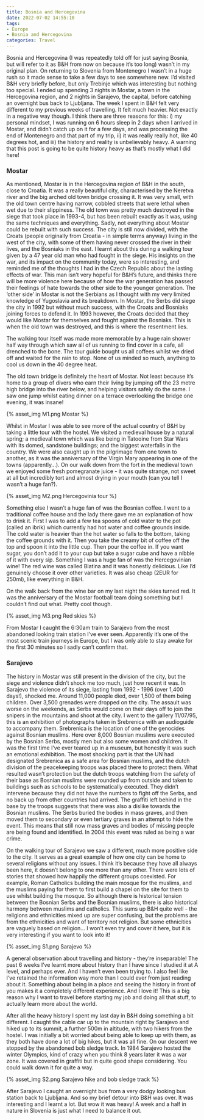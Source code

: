 ```yaml
---
title: Bosnia and Hercegovina
date: 2022-07-02 14:55:10
tags:
- Europe
- Bosnia and Hercegovina
categories: Travel
---
```

Bosnia and Hercegovina (I was repeatedly told off for just saying Bosnia, but will refer to it as B&H from now on because it’s too long) wasn’t in my original plan. On returning to Slovenia from Montenegro I wasn’t in a huge rush so it made sense to take a few days to see somewhere new. I’d visited B&H very briefly before, but only Trebinje which was interesting but nothing too special. I ended up spending 3 nights in Mostar, a town in the Hercegovina region, and 2 nights in Sarajevo, the capital, before catching an overnight bus back to Ljubljana. The week I spent in B&H felt very different to my previous weeks of travelling. It felt much heavier. Not exactly in a negative way though. I think there are three reasons for this: i) my personal mindset, I was running on 6 hours sleep in 2 days when I arrived in Mostar, and didn’t catch up on it for a few days, and was processing the end of Montenegro and that part of my trip, ii) it was really really hot, like 40 degrees hot, and iii) the history and reality is unbelievably heavy. A warning that this post is going to be quite history heavy as that’s mostly what I did here!

### Mostar

As mentioned, Mostar is in the Hercegovina region of B&H in the south, close to Croatia. It was a really beautiful city, characterised by the Neretva river and the big arched old town bridge crossing it. It was very small, with the old town centre having narrow, cobbled streets that were lethal when wet due to their slippiness. The old town was pretty much destroyed in the siege that took place in 1993-4, but has been rebuilt exactly as it was, using the same techniques and everything. Sadly, not everything about Mostar could be rebuilt with such success. The city is still now divided, with the Croats (people originally from Croatia - in simple terms anyway) living in the west of the city, with some of them having never crossed the river in their lives, and the Bosniaks in the east. I learnt about this during a walking tour given by a 47 year old man who had fought in the siege. His insights on the war, and its impact on the community today, were so interesting, and reminded me of the thoughts I had in the Czech Republic about the lasting effects of war. This man isn’t very hopeful for B&H’s future, and thinks there will be more violence here because of how the war generation has passed their feelings of hate towards the other side to the younger generation. The ‘other side’ in Mostar is not the Serbians as I thought with my very limited knowledge of Yugoslavia and its breakdown. In Mostar, the Serbs did siege the city in 1992 but without much success, with the Croats and Bosniaks joining forces to defend it. In 1993 however, the Croats decided that they would like Mostar for themselves and fought against the Bosniaks. This is when the old town was destroyed, and this is where the resentment lies. 

The walking tour itself was made more memorable by a huge rain shower half way through which saw all of us running to find cover in a cafe, all drenched to the bone. The tour guide bought us all coffees whilst we dried off and waited for the rain to stop. None of us minded so much, anything to cool us down in the 40 degree heat.

The old town bridge is definitely the heart of Mostar. Not least because it’s home to a group of divers who earn their living by jumping off the 23 metre high bridge into the river below, and helping visitors safely do the same. I saw one jump whilst eating dinner on a terrace overlooking the bridge one evening, it was insane!

{% asset_img M1.png Mostar %}

Whilst in Mostar I was able to see more of the actual country of B&H by taking a little tour with the hostel. We visited a medieval house by a natural spring; a medieval town which was like being in Tatooine from Star Wars with its domed, sandstone buildings; and the biggest waterfalls in the country. We were also caught up in the pilgrimage from one town to another, as it was the anniversary of the Virgin Mary appearing in one of the towns (apparently…). On our walk down from the fort in the medieval town we enjoyed some fresh pomegranate juice - it was quite strange, not sweet at all but incredibly tort and almost drying in your mouth (can you tell I wasn’t a huge fan?). 

{% asset_img M2.png Hercegovinia tour %}

Something else I wasn’t a huge fan of was the Bosnian coffee. I went to a traditional coffee house and the lady there gave me an explanation of how to drink it. First I was to add a few tea spoons of cold water to the pot (called an ibrik) which currently had hot water and coffee grounds inside. The cold water is heavier than the hot water so falls to the bottom, taking the coffee grounds with it. Then you take the creamy bit of coffee off the top and spoon it into the little cup. Then pour the coffee in. If you want sugar, you don’t add it to your cup but take a sugar cube and have a nibble of it with every sip. Something I was a huge fan of was the Hercegovinian wine! The red wine was called Blatina and it was honestly delicious. Like I’d genuinely choose it over other varieties. It was also cheap (2EUR for 250ml), like everything in B&H.

On the walk back from the wine bar on my last night the skies turned red. It was the anniversary of the Mostar football team doing something but I couldn’t find out what. Pretty cool though.

{% asset_img M3.png Red skies %}

From Mostar I caught the 6:30am train to Sarajevo from the most abandoned looking train station I’ve ever seen. Apparently it’s one of the most scenic train journeys in Europe, but I was only able to stay awake for the first 30 minutes so I sadly can’t confirm that.

### Sarajevo

The history in Mostar was still present in the division of the city, but the siege and violence didn’t shock me too much, just how recent it was. In Sarajevo the violence of its siege, lasting from 1992 - 1996 (over 1,400 days!), shocked me. Around 11,000 people died, over 1,500 of them being children. Over 3,500 grenades were dropped on the city. The assault was worse on the weekends, as Serbs would come on their days off to join the snipers in the mountains and shoot at the city. I went to the gallery 11/07/95, this is an exhibition of photographs taken in Srebrenica with an audioguide to accompany them. Srebrenica is the location of one of the genocides against Bosnian muslims. Here over 8,000 Bosnian muslims were executed by the Bosnian Serbs, mostly men but also some women and children. It was the first time I’ve ever teared up in a museum, but honestly it was such an emotional exhibition. The most shocking part is that the UN had designated Srebrenica as a safe area for Bosnian muslims, and the dutch division of the peacekeeping troops was placed there to protect them. What resulted wasn’t protection but the dutch troops watching from the safety of their base as Bosnian muslims were rounded up from outside and taken to buildings such as schools to be systematically executed. They didn’t intervene because they did not have the numbers to fight off the Serbs, and no back up from other countries had arrived. The graffiti left behind in the base by the troops suggests that there was also a dislike towards the Bosnian muslims. The Serbs buried the bodies in mass graves, and then moved them to secondary or even tertiary graves in an attempt to hide the event. This means that still now mass graves and bodies of missing people are being found and identified. In 2004 this event was ruled as being a war crime.

On the walking tour of Sarajevo we saw a different, much more positive side to the city.  It serves as a great example of how one city can be home to several religions without any issues. I think it’s because they have all always been here, it doesn’t belong to one more than any other. There were lots of stories that showed how happily the different groups coexisted. For example, Roman Catholics building the main mosque for the muslims, and the muslims paying for them to first build a chapel on the site for them to use whilst building the mosque. So although there is historical tension between the Bosnian Serbs and the Bosnian muslims, there is also historical harmony between muslims and catholics. This sums up B&H quite well - the religions and ethnicities mixed up are super confusing, but the problems are from the ethnicities and want of territory not religion. But some ethnicities are vaguely based on religion… I won’t even try and cover it here, but it is very interesting if you want to look into it!

{% asset_img S1.png Sarajevo %}

A general observation about travelling and history - they’re inseparable! The past 6 weeks I’ve learnt more about history than I have since I studied it at A level, and perhaps ever. And I haven’t even been trying to. I also feel like I’ve retained the information way more than I could ever from just reading about it. Something about being in a place and seeing the history in front of you makes it a completely different experience. And I love it! This is a big reason why I want to travel before starting my job and doing all that stuff, to actually learn more about the world.

After all the heavy history I spent my last day in B&H doing something a bit different. I caught the cable car up to the mountain right by Sarajevo and hiked up to its summit, a further 500m in altitude, with two hikers from the hostel. I was initially a bit worried about being able to keep up with them, as they both have done a lot of big hikes, but it was all fine. On our descent we stopped by the abandoned bob sledge track. In 1984 Sarajevo hosted the winter Olympics, kind of crazy when you think 8 years later it was a war zone. It was covered in graffiti but in quite good shape considering. You could walk down it for quite a way.

{% asset_img S2.png Sarajevo hike and bob sledge track %}

After Sarajevo I caught an overnight bus from a very dodgy looking bus station back to Ljubljana. And so my brief detour into B&H was over. It was interesting and I learnt a lot. But wow it was heavy! A week and a half in nature in Slovenia is just what I need to balance it out.